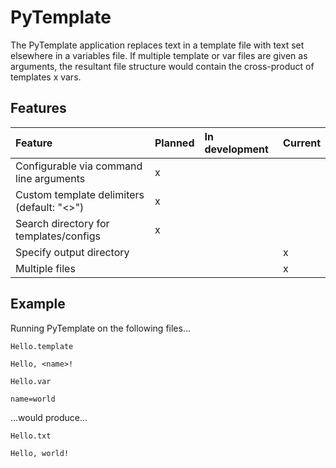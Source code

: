 # PyTemplate

The PyTemplate application replaces text in a template file with text set elsewhere in a variables file.
If multiple template or var files are given as arguments, the resultant file structure would contain
the cross-product of templates x vars.

## Features

| Feature | Planned | In development | Current |
|:--------|:--------|:---------------|:--------|
| Configurable via command line arguments | x | | |
| Custom template delimiters (default: "<>") | x | | |
| Search directory for templates/configs | x | | |
| Specify output directory | | | x |
| Multiple files | | | x |

## Example

Running PyTemplate on the following files...

`Hello.template`
```
Hello, <name>!
```

`Hello.var`
```
name=world
```

...would produce...

`Hello.txt`
```
Hello, world!
```
